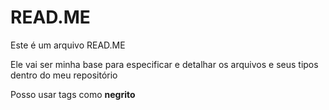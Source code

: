 # READ.ME

Este é um arquivo READ.ME

Ele vai ser minha base para especificar e detalhar os arquivos e seus tipos dentro do meu repositório

Posso usar tags como **negrito**
